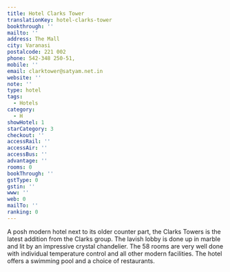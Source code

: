 ```yaml
---
title: Hotel Clarks Tower
translationKey: hotel-clarks-tower
bookthrough: ''
mailto: ''
address: The Mall
city: Varanasi
postalcode: 221 002
phone: 542-348 250-51,
mobile: ''
email: clarktower@satyam.net.in
website: ''
note: ''
type: hotel
tags:
  - Hotels
category:
  - H
showHotel: 1
starCategory: 3
checkout: ''
accessRail: ''
accessAir: ''
accessBus: ''
advantage: ''
rooms: 0
bookThrough: ''
gstType: 0
gstin: ''
www: ''
web: 0
mailTo: ''
ranking: 0
---
```







A posh modern hotel next to its older counter part, the Clarks Towers is the latest addition from the Clarks group. The lavish lobby is done up in marble and lit by an impressive crystal chandelier. The 58 rooms are very well done with individual temperature control and all other modern facilities. The hotel offers a swimming pool and a choice of restaurants.